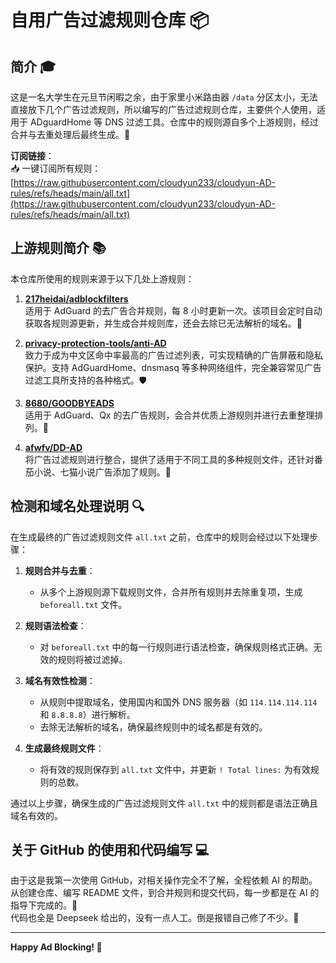 # 自用广告过滤规则仓库 📦

## 简介 🎓

这是一名大学生在元旦节闲暇之余，由于家里小米路由器 `/data` 分区太小，无法直接放下几个广告过滤规则，所以编写的广告过滤规则仓库，主要供个人使用，适用于 ADguardHome 等 DNS 过滤工具。仓库中的规则源自多个上游规则，经过合并与去重处理后最终生成。🎯

**订阅链接**：  
📥 一键订阅所有规则：  
[https://raw.githubusercontent.com/cloudyun233/cloudyun-AD-rules/refs/heads/main/all.txt](https://raw.githubusercontent.com/cloudyun233/cloudyun-AD-rules/refs/heads/main/all.txt)

## 上游规则简介 📚

本仓库所使用的规则来源于以下几处上游规则：

1. **[217heidai/adblockfilters](https://github.com/217heidai/adblockfilters)**  
   适用于 AdGuard 的去广告合并规则，每 8 小时更新一次。该项目会定时自动获取各规则源更新，并生成合并规则库，还会去除已无法解析的域名。🔄

2. **[privacy-protection-tools/anti-AD](https://github.com/privacy-protection-tools/anti-AD)**  
   致力于成为中文区命中率最高的广告过滤列表，可实现精确的广告屏蔽和隐私保护。支持 AdGuardHome、dnsmasq 等多种网络组件，完全兼容常见广告过滤工具所支持的各种格式。🛡️

3. **[8680/GOODBYEADS](https://github.com/8680/GOODBYEADS)**  
   适用于 AdGuard、Qx 的去广告规则，会合并优质上游规则并进行去重整理排列。👋

4. **[afwfv/DD-AD](https://github.com/afwfv/DD-AD)**  
   将广告过滤规则进行整合，提供了适用于不同工具的多种规则文件，还针对番茄小说、七猫小说广告添加了规则。📖

## 检测和域名处理说明 🔍

在生成最终的广告过滤规则文件 `all.txt` 之前，仓库中的规则会经过以下处理步骤：

1. **规则合并与去重**：
   - 从多个上游规则源下载规则文件，合并所有规则并去除重复项，生成 `beforeall.txt` 文件。

2. **规则语法检查**：
   - 对 `beforeall.txt` 中的每一行规则进行语法检查，确保规则格式正确。无效的规则将被过滤掉。

3. **域名有效性检测**：
   - 从规则中提取域名，使用国内和国外 DNS 服务器（如 `114.114.114.114` 和 `8.8.8.8`）进行解析。
   - 去除无法解析的域名，确保最终规则中的域名都是有效的。

4. **生成最终规则文件**：
   - 将有效的规则保存到 `all.txt` 文件中，并更新 `! Total lines:` 为有效规则的总数。

通过以上步骤，确保生成的广告过滤规则文件 `all.txt` 中的规则都是语法正确且域名有效的。

## 关于 GitHub 的使用和代码编写 💻

由于这是我第一次使用 GitHub，对相关操作完全不了解，全程依赖 AI 的帮助。从创建仓库、编写 README 文件，到合并规则和提交代码，每一步都是在 AI 的指导下完成的。🤖  
代码也全是 Deepseek 给出的，没有一点人工。倒是报错自己修了不少。🔧

---

**Happy Ad Blocking! 🎉**
